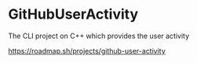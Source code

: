 # GitHubUserActivity
The CLI project on C++ which provides the user activity 

https://roadmap.sh/projects/github-user-activity
